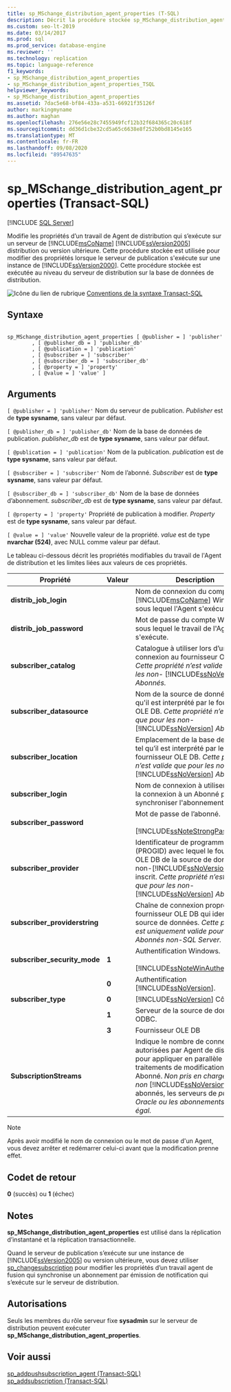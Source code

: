 ```yaml
---
title: sp_MSchange_distribution_agent_properties (T-SQL)
description: Décrit la procédure stockée sp_MSchange_distribution_agent_properties utilisée pour modifier les propriétés de la Agent de distribution pour une topologie de Réplication SQL Server.
ms.custom: seo-lt-2019
ms.date: 03/14/2017
ms.prod: sql
ms.prod_service: database-engine
ms.reviewer: ''
ms.technology: replication
ms.topic: language-reference
f1_keywords:
- sp_MSchange_distribution_agent_properties
- sp_MSchange_distribution_agent_properties_TSQL
helpviewer_keywords:
- sp_MSchange_distribution_agent_properties
ms.assetid: 7dac5e68-bf84-433a-a531-66921f35126f
author: markingmyname
ms.author: maghan
ms.openlocfilehash: 276e56e28c7455949fcf12b32f684365c20c618f
ms.sourcegitcommit: dd36d1cbe32cd5a65c6638e8f252b0bd8145e165
ms.translationtype: MT
ms.contentlocale: fr-FR
ms.lasthandoff: 09/08/2020
ms.locfileid: "89547635"
---
```

# <a name="sp_mschange_distribution_agent_properties-transact-sql"></a>sp_MSchange_distribution_agent_properties (Transact-SQL)
[!INCLUDE [SQL Server](../../includes/applies-to-version/sqlserver.md)]

  Modifie les propriétés d’un travail de Agent de distribution qui s’exécute sur un serveur de [!INCLUDE[msCoName](../../includes/msconame-md.md)] [!INCLUDE[ssVersion2005](../../includes/ssversion2005-md.md)] distribution ou version ultérieure. Cette procédure stockée est utilisée pour modifier des propriétés lorsque le serveur de publication s'exécute sur une instance de [!INCLUDE[ssVersion2000](../../includes/ssversion2000-md.md)]. Cette procédure stockée est exécutée au niveau du serveur de distribution sur la base de données de distribution.  
  
 ![Icône du lien de rubrique](../../database-engine/configure-windows/media/topic-link.gif "Icône du lien de rubrique") [Conventions de la syntaxe Transact-SQL](../../t-sql/language-elements/transact-sql-syntax-conventions-transact-sql.md)  
  
## <a name="syntax"></a>Syntaxe  
  
```  
  
sp_MSchange_distribution_agent_properties [ @publisher = ] 'publisher'  
        , [ @publisher_db = ] 'publisher_db'  
        , [ @publication = ] 'publication'   
        , [ @subscriber = ] 'subscriber'   
        , [ @subscriber_db = ] 'subscriber_db'   
        , [ @property = ] 'property'   
        , [ @value = ] 'value' ]  
```  
  
## <a name="arguments"></a>Arguments  
`[ @publisher = ] 'publisher'` Nom du serveur de publication. *Publisher* est de **type sysname**, sans valeur par défaut.  
  
`[ @publisher_db = ] 'publisher_db'` Nom de la base de données de publication. *publisher_db* est de **type sysname**, sans valeur par défaut.  
  
`[ @publication = ] 'publication'` Nom de la publication. *publication* est de **type sysname**, sans valeur par défaut.  
  
`[ @subscriber = ] 'subscriber'` Nom de l’abonné. *Subscriber* est de **type sysname**, sans valeur par défaut.  
  
`[ @subscriber_db = ] 'subscriber_db'` Nom de la base de données d’abonnement. *subscriber_db* est de **type sysname**, sans valeur par défaut.  
  
`[ @property = ] 'property'` Propriété de publication à modifier. *Property* est de **type sysname**, sans valeur par défaut.  
  
`[ @value = ] 'value'` Nouvelle valeur de la propriété. *value* est de type **nvarchar (524)**, avec NULL comme valeur par défaut.  
  
 Le tableau ci-dessous décrit les propriétés modifiables du travail de l'Agent de distribution et les limites liées aux valeurs de ces propriétés.  
  
|Propriété|Valeur|Description|  
|--------------|-----------|-----------------|  
|**distrib_job_login**||Nom de connexion du compte [!INCLUDE[msCoName](../../includes/msconame-md.md)] Windows sous lequel l'Agent s'exécute.|  
|**distrib_job_password**||Mot de passe du compte Windows sous lequel le travail de l'Agent s'exécute.|  
|**subscriber_catalog**||Catalogue à utiliser lors d’une connexion au fournisseur OLE DB. *Cette propriété n’est valide que pour les non-* [!INCLUDE[ssNoVersion](../../includes/ssnoversion-md.md)] *Abonnés.*|  
|**subscriber_datasource**||Nom de la source de données tel qu'il est interprété par le fournisseur OLE DB. *Cette propriété n’est valide que pour les non-* [!INCLUDE[ssNoVersion](../../includes/ssnoversion-md.md)] *Abonnés.*|  
|**subscriber_location**||Emplacement de la base de données tel qu’il est interprété par le fournisseur OLE DB. *Cette propriété n’est valide que pour les non-* [!INCLUDE[ssNoVersion](../../includes/ssnoversion-md.md)] *Abonnés.*|  
|**subscriber_login**||Nom de connexion à utiliser lors de la connexion à un Abonné pour synchroniser l'abonnement.|  
|**subscriber_password**||Mot de passe de l’abonné.<br /><br /> [!INCLUDE[ssNoteStrongPass](../../includes/ssnotestrongpass-md.md)]|  
|**subscriber_provider**||Identificateur de programme unique (PROGID) avec lequel le fournisseur OLE DB de la source de données non-[!INCLUDE[ssNoVersion](../../includes/ssnoversion-md.md)] est inscrit. *Cette propriété n’est valide que pour les non-* [!INCLUDE[ssNoVersion](../../includes/ssnoversion-md.md)] *Abonnés.*|  
|**subscriber_providerstring**||Chaîne de connexion propre au fournisseur OLE DB qui identifie la source de données. *Cette propriété est uniquement valide pour les Abonnés non-SQL Server.*|  
|**subscriber_security_mode**|**1**|Authentification Windows.<br /><br /> [!INCLUDE[ssNoteWinAuthentication](../../includes/ssnotewinauthentication-md.md)]|  
||**0**|Authentification [!INCLUDE[ssNoVersion](../../includes/ssnoversion-md.md)].|  
|**subscriber_type**|**0**|[!INCLUDE[ssNoVersion](../../includes/ssnoversion-md.md)] Côté|  
||**1**|Serveur de la source de données ODBC.|  
||**3**|Fournisseur OLE DB|  
|**SubscriptionStreams**||Indique le nombre de connexions autorisées par Agent de distribution pour appliquer en parallèle des traitements de modifications à un Abonné. *Non pris en charge pour non* [!INCLUDE[ssNoVersion](../../includes/ssnoversion-md.md)] Les abonnés, les serveurs de *publication Oracle ou les abonnements d’égal à égal.*|  
  
> [!NOTE]  
>  Après avoir modifié le nom de connexion ou le mot de passe d'un Agent, vous devez arrêter et redémarrer celui-ci avant que la modification prenne effet.  
  
## <a name="return-code-values"></a>Codet de retour  
 **0** (succès) ou **1** (échec)  
  
## <a name="remarks"></a>Notes  
 **sp_MSchange_distribution_agent_properties** est utilisé dans la réplication d’instantané et la réplication transactionnelle.  
  
 Quand le serveur de publication s’exécute sur une instance de [!INCLUDE[ssVersion2005](../../includes/ssversion2005-md.md)] ou version ultérieure, vous devez utiliser [sp_changesubscription](../../relational-databases/system-stored-procedures/sp-changesubscription-transact-sql.md) pour modifier les propriétés d’un travail agent de fusion qui synchronise un abonnement par émission de notification qui s’exécute sur le serveur de distribution.  
  
## <a name="permissions"></a>Autorisations  
 Seuls les membres du rôle serveur fixe **sysadmin** sur le serveur de distribution peuvent exécuter **sp_MSchange_distribution_agent_properties**.  
  
## <a name="see-also"></a>Voir aussi  
 [sp_addpushsubscription_agent &#40;Transact-SQL&#41;](../../relational-databases/system-stored-procedures/sp-addpushsubscription-agent-transact-sql.md)   
 [sp_addsubscription &#40;Transact-SQL&#41;](../../relational-databases/system-stored-procedures/sp-addsubscription-transact-sql.md)  
  
  
